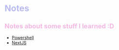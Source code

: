<span style="color:#BABBF1"> 

# Notes

</span>


<span style="color:#F4B8E4"> 

## Notes about some stuff I learned :D

</span>

- [Powershell](https://github.com/Thirstums/Notes/blob/main/Notes/powershell.md)
- [NextJS](https://github.com/Thirstums/Notes/blob/main/Notes/nextjs.md)
